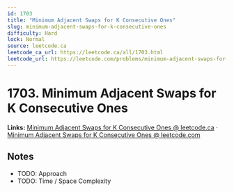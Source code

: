 ```yaml
--- 
id: 1703
title: "Minimum Adjacent Swaps for K Consecutive Ones"
slug: minimum-adjacent-swaps-for-k-consecutive-ones
difficulty: Hard
lock: Normal
source: leetcode.ca
leetcode_ca_url: https://leetcode.ca/all/1703.html
leetcode_url: https://leetcode.com/problems/minimum-adjacent-swaps-for-k-consecutive-ones/
---
```


# 1703. Minimum Adjacent Swaps for K Consecutive Ones

**Links:** [Minimum Adjacent Swaps for K Consecutive Ones @ leetcode.ca](https://leetcode.ca/all/1703.html) · [Minimum Adjacent Swaps for K Consecutive Ones @ leetcode.com](https://leetcode.com/problems/minimum-adjacent-swaps-for-k-consecutive-ones/)

## Notes
- TODO: Approach
- TODO: Time / Space Complexity
